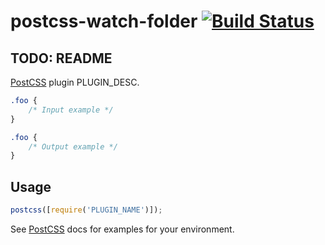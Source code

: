 # postcss-watch-folder [![Build Status][ci-img]][ci]

## TODO: README

[PostCSS] plugin PLUGIN_DESC.

[postcss]: https://github.com/postcss/postcss
[ci-img]: https://travis-ci.org/GITHUB_NAME/PLUGIN_NAME.svg
[ci]: https://travis-ci.org/GITHUB_NAME/PLUGIN_NAME

```css
.foo {
	/* Input example */
}
```

```css
.foo {
	/* Output example */
}
```

## Usage

```js
postcss([require('PLUGIN_NAME')]);
```

See [PostCSS] docs for examples for your environment.
